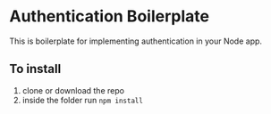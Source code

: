 # Authentication Boilerplate

This is boilerplate for implementing authentication in your Node app.

## To install
1. clone or download the repo
2. inside the folder run `npm install`
